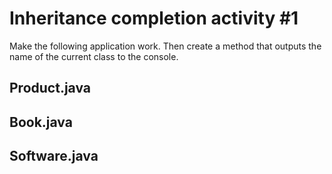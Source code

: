 # Inheritance completion activity \#1

Make the following application work. Then create a method that outputs the name of the current class to the console.

## Product.java

## Book.java

## Software.java

